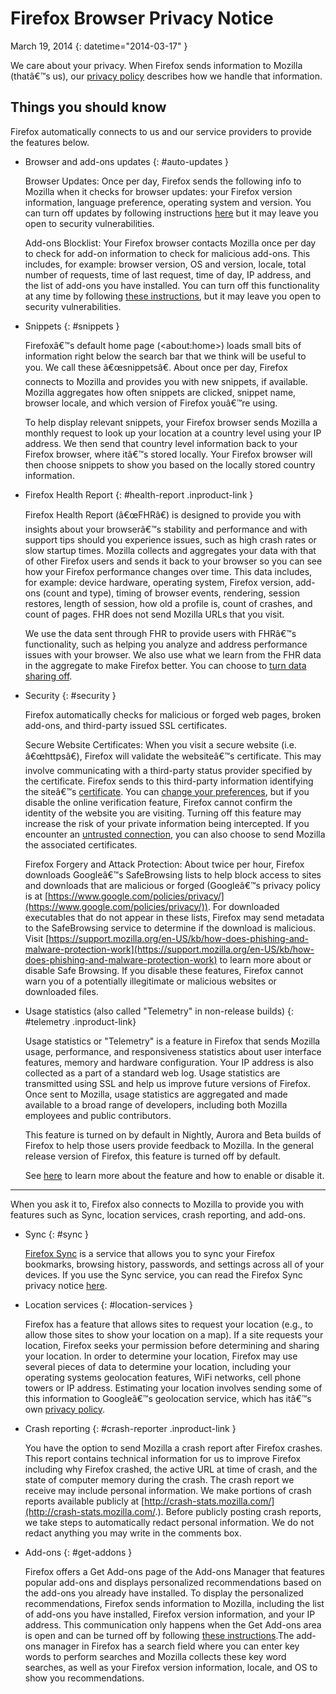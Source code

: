 # Firefox Browser Privacy Notice

March 19, 2014
{: datetime="2014-03-17" }

We care about your privacy. When Firefox sends information to Mozilla (thatâ€™s us), our [privacy policy](http://www.mozilla.org/en-US/privacy/) describes how we handle that information.

## Things you should know

Firefox automatically connects to us and our service providers to provide the features below. 

* Browser and add-ons updates {: #auto-updates }

	Browser Updates: Once per day, Firefox sends the following info to Mozilla when it checks for browser updates: your Firefox version information, language preference, operating system and version. You can turn off updates by following instructions [here](https://support.mozilla.org/en-US/kb/how-stop-firefox-automatically-making-connections?redirectlocale=en-US&redirectslug=Firefox+makes+unrequested+connections#Auto_update_checking) but it may leave you open to security vulnerabilities.

	Add-ons Blocklist: Your Firefox browser contacts Mozilla once per day to check for add-on information to check for malicious add-ons. This includes, for example: browser version, OS and version, locale, total number of requests, time of last request, time of day, IP address, and the list of add-ons you have installed. You can turn off this functionality at any time by following [these instructions](https://blog.mozilla.org/addons/how-to-opt-out-of-add-on-metadata-updates/), but it may leave you open to security vulnerabilities.

* Snippets {: #snippets }

	Firefoxâ€™s default home page (&lt;about:home&gt;) loads small bits of information right below the search bar that we think will be useful to you. We call these â€œsnippetsâ€. About once per day, Firefox connects to Mozilla and provides you with new snippets, if available. Mozilla aggregates how often snippets are clicked, snippet name, browser locale, and which version of Firefox youâ€™re using.

	To help display relevant snippets, your Firefox browser sends Mozilla a monthly request to look up your location at a country level using your IP address. We then send that country level information back to your Firefox browser, where itâ€™s stored locally. Your Firefox browser will then choose snippets to show you based on the locally stored country information.

* Firefox Health Report {: #health-report .inproduct-link }

	Firefox Health Report (â€œFHRâ€) is designed to provide you with insights about your browserâ€™s stability and performance and with support tips should you experience issues, such as high crash rates or slow startup times. Mozilla collects and aggregates your data with that of other Firefox users and sends it back to your browser so you can see how your Firefox performance changes over time. This data includes, for example: device hardware, operating system, Firefox version, add-ons (count and type), timing of browser events, rendering, session restores, length of session, how old a profile is, count of crashes, and count of pages. FHR does not send Mozilla URLs that you visit.

	We use the data sent through FHR to provide users with FHRâ€™s functionality, such as helping you analyze and address performance issues with your browser. We also use what we learn from the FHR data in the aggregate to make Firefox better. You can choose to [turn data sharing off](https://support.mozilla.org/en-US/firefox-health-report-understand-your-browser-perf#w_how-to-turn-data-sharing-on-or-off).

* Security {: #security }

	Firefox automatically checks for malicious or forged web pages, broken add-ons, and third-party issued SSL     	certificates.

	Secure Website Certificates: When you visit a secure website (i.e. â€œhttpsâ€), Firefox will validate the websiteâ€™s certificate. This may involve communicating with a third-party status provider specified by the certificate. Firefox sends to this third-party information identifying the siteâ€™s [certificate](https://support.mozilla.org/en-US/secure-website-certificate). You can [change your preferences](https://support.mozilla.org/en-US/advanced-settings-browsing-network-updates-encryption#w_certificates-tab), but if you disable the online verification feature, Firefox cannot confirm the identity of the website you are visiting. Turning off this feature may increase the risk of your private information being intercepted. If you encounter an [untrusted connection](https://support.mozilla.org/en-US/kb/connection-untrusted-error-message), you can also choose to send Mozilla the associated certificates.

	Firefox Forgery and Attack Protection: About twice per hour, Firefox downloads Googleâ€™s SafeBrowsing lists to help block access to sites and downloads that are malicious or forged (Googleâ€™s privacy policy is at [https://www.google.com/policies/privacy/](https://www.google.com/policies/privacy/)). For downloaded executables that do not appear in these lists, Firefox may send metadata to the SafeBrowsing service to determine if the download is malicious. Visit [https://support.mozilla.org/en-US/kb/how-does-phishing-and-malware-protection-work](https://support.mozilla.org/en-US/kb/how-does-phishing-and-malware-protection-work) to learn more about or disable Safe Browsing. If you disable these features, Firefox cannot warn you of a potentially illegitimate or malicious websites or downloaded files.

* Usage statistics (also called "Telemetry" in non-release builds) {: #telemetry .inproduct-link}

	Usage statistics or "Telemetry" is a feature in Firefox that sends Mozilla usage, performance, and responsiveness statistics about user interface features, memory and hardware configuration. Your IP address is also collected as a part of a standard web log. Usage statistics are transmitted using SSL and help us improve future versions of Firefox. Once sent to Mozilla, usage statistics are aggregated and made available to a broad range of developers, including both Mozilla employees and public contributors.

	This feature is turned on by default in Nightly, Aurora and Beta builds of Firefox to help those users provide feedback to Mozilla. In the general release version of Firefox, this feature is turned off by default.

	See [here](https://support.mozilla.org/en-US/kb/send-performance-data-improve-firefox) to learn more about the feature and how to enable or disable it. 

---------------------------------------

When you ask it to, Firefox also connects to Mozilla to provide you with features such as Sync, location services, crash reporting, and add-ons.  

* Sync {: #sync }

	[Firefox Sync](http://www.mozilla.org/en-US/mobile/sync/) is a service that allows you to sync your Firefox bookmarks, browsing history, passwords, and settings across all of your devices. If you use the Sync service, you can read the Firefox Sync privacy notice [here](https://services.mozilla.com/privacy-policy/).

* Location services {: #location-services }

	Firefox has a feature that allows sites to request your location (e.g., to allow those sites to show your location on a map). If a site requests your location, Firefox seeks your permission before determining and sharing your location. In order to determine your location, Firefox may use several pieces of data to determine your location, including your operating systems geolocation features, WiFi networks, cell phone towers or IP address. Estimating your location involves sending some of this information to Googleâ€™s geolocation service, which has itâ€™s own [privacy policy](https://www.google.com/privacy/lsf.html).

* Crash reporting {: #crash-reporter .inproduct-link }

	You have the option to send Mozilla a crash report after Firefox crashes. This report contains technical information for us to improve Firefox including why Firefox crashed, the active URL at time of crash, and the state of computer memory during the crash. The crash report we receive may include personal information. We make portions of crash reports available publicly at [http://crash-stats.mozilla.com/](http://crash-stats.mozilla.com/.). Before publicly posting crash reports, we take steps to automatically redact personal information. We do not redact anything you may write in the comments box.

* Add-ons {: #get-addons }

	Firefox offers a Get Add-ons page of the Add-ons Manager that features popular add-ons and displays personalized recommendations based on the add-ons you already have installed. To display the personalized recommendations, Firefox sends information to Mozilla, including the list of add-ons you have installed, Firefox version information, and your IP address. This communication only happens when the Get Add-ons area is open and can be turned off by following [these instructions](https://blog.mozilla.org/addons/how-to-opt-out-of-add-on-metadata-updates/).The add-ons manager in Firefox has a search field where you can enter key words to perform searches and Mozilla collects these key word searches, as well as your Firefox version information, locale, and OS to show you recommendations.
